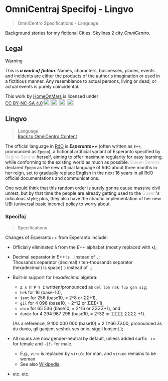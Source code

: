 <!-- -*- coding: utf-8 -*- -->

OmniCentraj Specifoj - Lingvo
===============================================================================

> OmniCentro Specifications - Language

Background stories for my fictional Cities: Skylines 2 city *OmniCentro*.

Legal
-------------------------------------------------------------------------------

> [!WARNING]
> This is ***a work of fiction***.
> Names, characters, businesses, places, events and incidents
> are either the products of the author's imagination or used in a fictitious manner.
> Any resemblance to actual persons, living or dead, or actual events is purely coincidental.

<p xmlns:cc="http://creativecommons.org/ns#" >This work by <a rel="cc:attributionURL dct:creator" property="cc:attributionName" href="https://github.com/HomeOnMars">HomeOnMars</a> is licensed under <a href="https://creativecommons.org/licenses/by-nc-sa/4.0/?ref=chooser-v1" target="_blank" rel="license noopener noreferrer" style="display:inline-block;">CC BY-NC-SA 4.0<img style="height:22px!important;margin-left:3px;vertical-align:text-bottom;" src="https://mirrors.creativecommons.org/presskit/icons/cc.svg?ref=chooser-v1" alt=""><img style="height:22px!important;margin-left:3px;vertical-align:text-bottom;" src="https://mirrors.creativecommons.org/presskit/icons/by.svg?ref=chooser-v1" alt=""><img style="height:22px!important;margin-left:3px;vertical-align:text-bottom;" src="https://mirrors.creativecommons.org/presskit/icons/nc.svg?ref=chooser-v1" alt=""><img style="height:22px!important;margin-left:3px;vertical-align:text-bottom;" src="https://mirrors.creativecommons.org/presskit/icons/sa.svg?ref=chooser-v1" alt=""></a></p>

Lingvo
-------------------------------------------------------------------------------

> Language
> <br>
> [Back to OmniCentro Content](../OmniCentro.md#detalaj-informoj)

The official language in [RdO](Bulteno.md#fonrakonta-bulteno) is
***Esperanto++*** (often written as `E++`, pronounced as `Epopo`),
a fictional artificial variant of Esperanto
specified by <span style="color:Silver">Reĝino Serena</span> herself,
aiming to offer maximum regularity for easy learning,
while conforming to the existing world as much as possible.
<span style="color:Silver">Queen Serena</span> declared `Epopo`
as the new official language of RdO about three months in her reign,
set to gradually replace English in the next 16 years
in all RdO official documentations and communications.

One would think that this random order
is surely gonna cause massive civil unrest,
but by that time the people are already getting used to the <span style="color:Silver">Queen</span>'s ridiculous style;
plus, they also have the chaotic implementation of
her new UBI (universal basic income) policy to worry about.

### Specifoj

> Specifications

Changes of Esperanto++ from Esperanto include:

- Officially eliminated `ĥ` from the *E++* alphabet
  (mostly replaced with `k`);
- Decimal separator in *E++* is `.` instead of `,`;<br>
  Thousands separator (decimal) / ten-thousands separator (hexadecimal) is
  space(` `) instead of `.`;<!-- markdownlint-disable-line no-space-in-code -->
- Built-in support for *hexadecimal* algebra:
  - `Δ λ Π Ψ Υ Σ` written/pronounced as `del lom nak fup gan sig`;
  - `hek`   for            16 (base-10),
  - `jent`  for           256 (base10, = 2^8  or        ΣΣ+1),
  - `gil`   for         4 096 (base10, = 2^12 or       ΣΣΣ+1),
  - `onio`  for        65 536 (base10, = 2^16 or      ΣΣΣΣ+1), and
  - `dunio` for 4 294 967 296 (base10, = 2^32 or ΣΣΣΣ ΣΣΣΣ +1).

  (As a reference, 9 100 000 000 (base10) = 2 1Υ66 Σλ00, pronounced as
  du dunio, gil ganjent seshek ses onio, siggil lomjent.);
- All nouns are now gender-neutral by default,
  unless added surfix `-in-` for female and `-iĉ-` for male.
  - E.g., `viro` is replaced by `viriĉo` for man,
    and `virino` remains to be woman.
  - See also [Wikipedia](https://en.wikipedia.org/wiki/Gender_reform_in_Esperanto#Common_elements_to_regularizing_Esperanto_gender).
- etc. etc.
